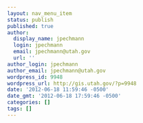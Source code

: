 ```yaml
---
layout: nav_menu_item
status: publish
published: true
author:
  display_name: jpechmann
  login: jpechmann
  email: jpechmann@utah.gov
  url: ''
author_login: jpechmann
author_email: jpechmann@utah.gov
wordpress_id: 9948
wordpress_url: http://gis.utah.gov/?p=9948
date: '2012-06-18 11:59:46 -0500'
date_gmt: '2012-06-18 17:59:46 -0500'
categories: []
tags: []
---
```


